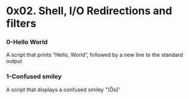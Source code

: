 # 0x02. Shell, I/O Redirections and filters

### 0-Hello World
A script that prints “Hello, World”, followed by a new line to the standard output

### 1-Confused smiley
A script that displays a confused smiley "(Ôo)'

